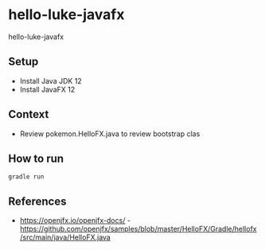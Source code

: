 # hello-luke-javafx
hello-luke-javafx

## Setup
- Install Java JDK 12
- Install JavaFX 12

## Context
- Review pokemon.HelloFX.java to review bootstrap clas

## How to run
`gradle run`

## References
- https://openjfx.io/openjfx-docs/
-https://github.com/openjfx/samples/blob/master/HelloFX/Gradle/hellofx/src/main/java/HelloFX.java
